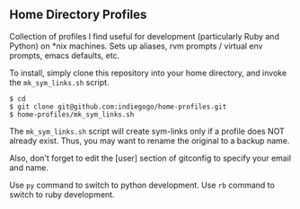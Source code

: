 ## Home Directory Profiles

Collection of profiles I find useful for development (particularly Ruby and Python) on *nix machines.  Sets up aliases, rvm prompts / virtual env prompts, emacs defaults, etc.

To install, simply clone this repository into your home directory, and invoke the `mk_sym_links.sh` script.

    $ cd
    $ git clone git@github.com:indiegogo/home-profiles.git
    $ home-profiles/mk_sym_links.sh

The `mk_sym_links.sh` script will create sym-links only if a profile does NOT already exist.  Thus, you may want to rename the original to a backup name.

Also, don't forget to edit the [user] section of gitconfig to specify your email and name.

Use `py` command to switch to python development. Use `rb` command to switch to ruby development.
